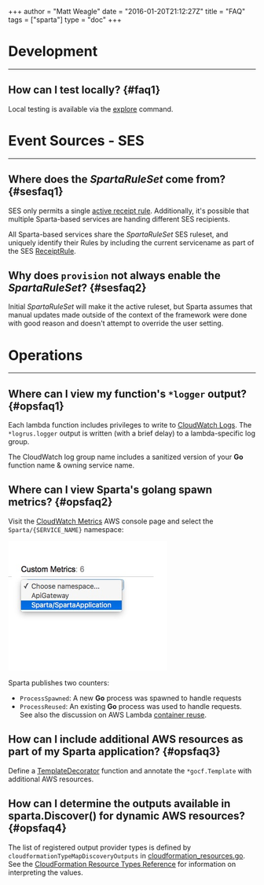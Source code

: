 +++
author = "Matt Weagle"
date = "2016-01-20T21:12:27Z"
title = "FAQ"
tags = ["sparta"]
type = "doc"
+++


# Development
<hr />

## How can I test locally? {#faq1}

Local testing is available via the [explore](/docs/local_testing/) command.

# Event Sources - SES
<hr />

## Where does the _SpartaRuleSet_ come from?  {#sesfaq1}  

SES only permits a single [active receipt rule](http://docs.aws.amazon.com/ses/latest/APIReference/API_SetActiveReceiptRuleSet.html).  Additionally, it's possible that multiple Sparta-based services are handing different SES recipients.  

All Sparta-based services share the _SpartaRuleSet_ SES ruleset, and uniquely identify their Rules by including the current servicename as part of the SES [ReceiptRule](http://docs.aws.amazon.com/ses/latest/APIReference/API_CreateReceiptRule.html).

## Why does `provision` not always enable the _SpartaRuleSet_?  {#sesfaq2}  

Initial _SpartaRuleSet_ will make it the active ruleset, but Sparta assumes that manual updates made outside of the context of the framework were done with good reason and doesn't attempt to override the user setting.

# Operations
<hr />

## Where can I view my function's `*logger` output?  {#opsfaq1}  

Each lambda function includes privileges to write to [CloudWatch Logs](https://console.aws.amazon.com/cloudwatch/home).  The `*logrus.logger` output is written (with a brief delay) to a lambda-specific log group.  

The CloudWatch log group name includes a sanitized version of your **Go** function name & owning service name.

## Where can I view Sparta's golang spawn metrics?  {#opsfaq2}  

Visit the [CloudWatch Metrics](https://aws.amazon.com/cloudwatch/) AWS console page and select the `Sparta/{SERVICE_NAME}` namespace:

![CloudWatch](/images/faq/CloudWatch_Management_Console.jpg)

Sparta publishes two counters:

  * `ProcessSpawned`: A new **Go** process was spawned to handle requests
  * `ProcessReused`: An existing **Go** process was used to handle requests.  See also the discussion on AWS Lambda [container reuse](https://aws.amazon.com/blogs/compute/container-reuse-in-lambda/).

## How can I include additional AWS resources as part of my Sparta application?  {#opsfaq3}  

Define a [TemplateDecorator](https://godoc.org/github.com/mweagle/Sparta#TemplateDecorator) function and annotate the `*gocf.Template` with additional AWS resources.

## How can I determine the outputs available in sparta.Discover() for dynamic AWS resources?  {#opsfaq4}  

The list of registered output provider types is defined by `cloudformationTypeMapDiscoveryOutputs` in [cloudformation_resources.go](https://github.com/mweagle/Sparta/blob/master/cloudformation_resources.go).  See the [CloudFormation Resource Types Reference](http://docs.aws.amazon.com/AWSCloudFormation/latest/UserGuide/aws-template-resource-type-ref.html) for information on interpreting the values.
